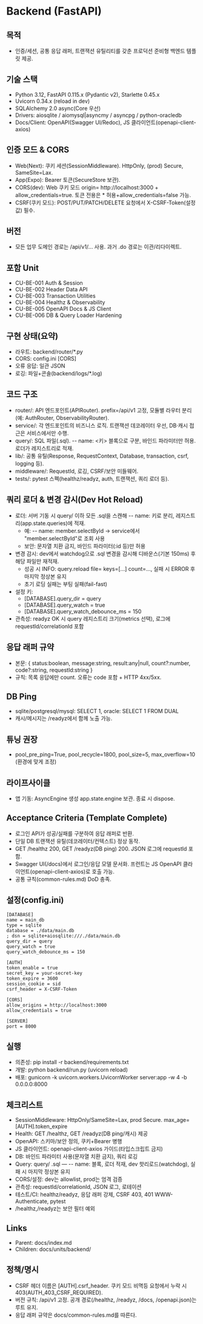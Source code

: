 # Backend (FastAPI)

## 목적
- 인증/세션, 공통 응답 래퍼, 트랜잭션 유틸리티를 갖춘 프로덕션 준비형 백엔드 템플릿 제공.

## 기술 스택
- Python 3.12, FastAPI 0.115.x (Pydantic v2), Starlette 0.45.x
- Uvicorn 0.34.x (reload in dev)
- SQLAlchemy 2.0 async(Core 우선)
- Drivers: aiosqlite / aiomysql|asyncmy / asyncpg / python-oracledb
- Docs/Client: OpenAPI(Swagger UI/Redoc), JS 클라이언트(openapi-client-axios)

## 인증 모드 & CORS
- Web(Next): 쿠키 세션(SessionMiddleware). HttpOnly, (prod) Secure, SameSite=Lax.
- App(Expo): Bearer 토큰(SecureStore 보관).
- CORS(dev): Web 쿠키 모드 origin= http://localhost:3000 + allow_credentials=true. 토큰 전용은 * 허용+allow_credentials=false 가능.
- CSRF(쿠키 모드): POST/PUT/PATCH/DELETE 요청에서 X-CSRF-Token(설정값) 필수.

## 버전
- 모든 업무 도메인 경로는 /api/v1/... 사용. 과거 .do 경로는 이관/리다이렉트.

## 포함 Unit
- CU-BE-001 Auth & Session
- CU-BE-002 Header Data API
- CU-BE-003 Transaction Utilities
- CU-BE-004 Healthz & Observability
- CU-BE-005 OpenAPI Docs & JS Client
- CU-BE-006 DB & Query Loader Hardening

## 구현 상태(요약)
- 라우트: backend/router/*.py
- CORS: config.ini [CORS]
- 오류 응답: 일관 JSON
- 로깅: 파일+콘솔(backend/logs/*.log)

## 코드 구조
- router/: API 엔드포인트(APIRouter). prefix=/api/v1 고정, 모듈별 라우터 분리(예: AuthRouter, ObservabilityRouter).
- service/: 각 엔드포인트의 비즈니스 로직. 트랜잭션 데코레이터 우선, DB·캐시 접근은 서비스에서만 수행.
- query/: SQL 파일(.sql). -- name: <키> 블록으로 구분, 바인드 파라미터만 허용. 로더가 레지스트리로 적재.
- lib/: 공통 유틸(Response, RequestContext, Database, transaction, csrf, logging 등).
- middleware/: RequestId, 로깅, CSRF/보안 미들웨어.
- tests/: pytest 스펙(healthz/readyz, auth, 트랜잭션, 쿼리 로더 등).

## 쿼리 로더 & 변경 감시(Dev Hot Reload)
- 로더: 서버 기동 시 query/ 이하 모든 .sql을 스캔해 -- name: 키로 분리, 레지스트리(app.state.queries)에 적재.
  - 예: -- name: member.selectById → service에서 "member.selectById"로 조회 사용
  - 보안: 문자열 치환 금지, 바인드 파라미터(:id 등)만 허용
- 변경 감시: dev에서 watchdog으로 .sql 변경을 감시해 디바운스(기본 150ms) 후 해당 파일만 재적재.
  - 성공 시 INFO: query.reload file=<path> keys=[...] count=..., 실패 시 ERROR 후 마지막 정상본 유지
  - 초기 로딩 실패는 부팅 실패(fail-fast)
- 설정 키:
  - [DATABASE].query_dir = query
  - [DATABASE].query_watch = true
  - [DATABASE].query_watch_debounce_ms = 150
- 관측성: readyz OK 시 query 레지스트리 크기(metrics 선택), 로그에 requestId/correlationId 포함


## 응답 래퍼 규약
- 본문: { status:boolean, message:string, result:any|null, count?:number, code?:string, requestId:string }
- 규칙: 목록 응답에만 count. 오류는 code 포함 + HTTP 4xx/5xx.

## DB Ping
- sqlite/postgresql/mysql: SELECT 1, oracle: SELECT 1 FROM DUAL
- 캐시/메시지는 /readyz에서 함께 노출 가능.

## 튜닝 권장
- pool_pre_ping=True, pool_recycle=1800, pool_size=5, max_overflow=10 (환경에 맞게 조정)

## 라이프사이클
- 앱 기동: AsyncEngine 생성 app.state.engine 보관. 종료 시 dispose.

## Acceptance Criteria (Template Complete)
- 로그인 API가 성공/실패를 구분하여 응답 래퍼로 반환.
- 단일 DB 트랜잭션 유틸(데코레이터/컨텍스트) 정상 동작.
- GET /healthz 200, GET /readyz(DB ping) 200. JSON 로그에 requestId 포함.
- Swagger UI(/docs)에서 로그인/응답 모델 문서화. 프런트는 JS OpenAPI 클라이언트(openapi-client-axios)로 호출 가능.
- 공통 규칙(common-rules.md) DoD 충족.

## 설정(config.ini)
```
[DATABASE]
name = main_db
type = sqlite
database = ./data/main.db
; dsn = sqlite+aiosqlite:///./data/main.db
query_dir = query
query_watch = true
query_watch_debounce_ms = 150

[AUTH]
token_enable = true
secret_key = your-secret-key
token_expire = 3600
session_cookie = sid
csrf_header = X-CSRF-Token

[CORS]
allow_origins = http://localhost:3000
allow_credentials = true

[SERVER]
port = 8000
```

## 실행
- 의존성: pip install -r backend/requirements.txt
- 개발: python backend/run.py (uvicorn reload)
- 배포: gunicorn -k uvicorn.workers.UvicornWorker server:app -w 4 -b 0.0.0.0:8000

## 체크리스트
- SessionMiddleware: HttpOnly/SameSite=Lax, prod Secure. max_age=[AUTH].token_expire
- Health: GET /healthz, GET /readyz(DB ping/캐시) 제공
- OpenAPI: 스키마/보안 정의, 쿠키+Bearer 병행
- JS 클라이언트: openapi-client-axios 가이드(타입스크립트 금지)
- DB: 바인드 파라미터 사용(문자열 치환 금지), 쿼리 로깅
- Query: query/ .sql — -- name: 블록, 로더 적재, dev 핫리로드(watchdog), 실패 시 마지막 정상본 유지
- CORS/설정: dev는 allowlist, prod는 엄격 검증
- 관측성: requestId/correlationId, JSON 로그, 로테이션
- 테스트/CI: healthz/readyz, 응답 래퍼 강제, CSRF 403, 401 WWW-Authenticate, pytest
- /healthz,/readyz는 보안 필터 예외

## Links
- Parent: docs/index.md
- Children: docs/units/backend/

## 정책/명시
- CSRF 헤더 이름은 [AUTH].csrf_header. 쿠키 모드 비멱등 요청에서 누락 시 403(AUTH_403_CSRF_REQUIRED).
- 버전 규칙: /api/v1 고정. 공개 경로(/healthz, /readyz, /docs, /openapi.json)는 루트 유지.
- 응답 래퍼 규약은 docs/common-rules.md를 따른다.
